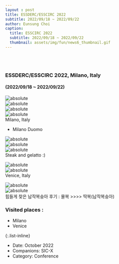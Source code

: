 ```yaml
--- 
layout : post
title: ESSDERC/ESSCIRC 2022
subtitle: 2022/09/18 ~ 2022/09/22
author: Eunsung Choi
caption:
  title: ESSCIRC 2022
  subtitle: 2022/09/18 ~ 2022/09/22
  thumbnail: assets/img/fun/news6_thumbnail.gif
---
```

<br><br>
### ESSDERC/ESSCIRC 2022, Milano, Italy <br> 
#### (2022/09/18 ~ 2022/09/22) <br>

<img data-action="zoom" class="img-fluid d-block mx-auto" src= "/assets/img/fun/06_1_full.jpg" alt='absolute' > <br>
<img data-action="zoom" class="img-fluid d-block mx-auto" src= "/assets/img/fun/06_2_full.jpg" alt='absolute' > <br>
<img data-action="zoom" class="img-fluid d-block mx-auto" src= "/assets/img/fun/06_3_full.jpg" alt='absolute' > <br>
<img data-action="zoom" class="img-fluid d-block mx-auto" src= "/assets/img/fun/06_4_full.jpg" alt='absolute' > <br>
Milano, Italy <br>
- Milano Duomo

<img data-action="zoom" class="img-fluid d-block mx-auto" src= "/assets/img/fun/06_5_full.jpg" alt='absolute' > <br>
<img data-action="zoom" class="img-fluid d-block mx-auto" src= "/assets/img/fun/06_6_full.jpg" alt='absolute' > <br>
<img data-action="zoom" class="img-fluid d-block mx-auto" src= "/assets/img/fun/06_7_full.jpg" alt='absolute' > <br>
Steak and gelatto :) <br>

<img data-action="zoom" class="img-fluid d-block mx-auto" src= "/assets/img/fun/06_8_full.jpg" alt='absolute' > <br>
<img data-action="zoom" class="img-fluid d-block mx-auto" src= "/assets/img/fun/06_9_full.jpg" alt='absolute' > <br>
Venice, Italy <br>

<img data-action="zoom" class="img-fluid d-block mx-auto" src= "/assets/img/fun/06_10_full.jpg" alt='absolute' > <br>
<img data-action="zoom" class="img-fluid d-block mx-auto" src= "/assets/img/fun/06_11_full.jpg" alt='absolute' > <br>
힘들게 찾은 납작복숭아 후기 : 물복 >>>> 딱복(납작복숭아) <br>


### Visited places : <br>
- Milano 
- Venice 


{:.list-inline}
- Date: October 2022
- Companions: SIC-X
- Category: Conference

  
